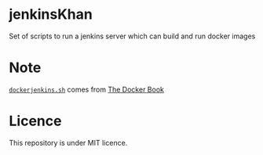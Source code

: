 # jenkinsKhan
Set of scripts to run a jenkins server which can build and run docker images

# Note
[`dockerjenkins.sh`](/scripts/dockerjenkins.sh) comes from [The Docker Book](https://www.dockerbook.com/)

# Licence
This repository is under MIT licence.
